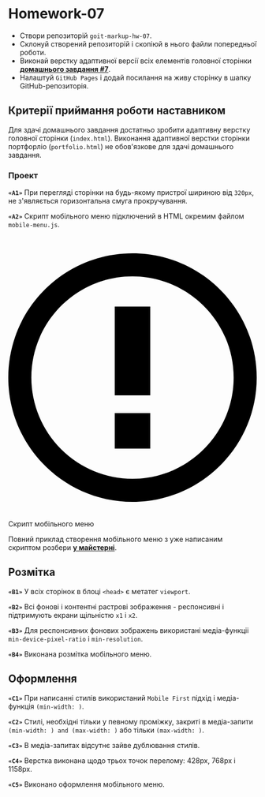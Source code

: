 # Homework-07

<div class="theme-doc-markdown markdown"><ul><li>Створи репозиторій <code>goit-markup-hw-07</code>.</li><li>Склонуй створений репозиторій і скопіюй в нього файли попередньої роботи.</li><li>Виконай верстку адаптивної версії всіх елементів головної сторінки
<a href="https://www.figma.com/file/B1m2uk25m1eAgroESAuM2g/Web-Studio-(Version-3.0)?node-id=297046%3A1554&amp;t=wDtQfGyCXOKKozXK-0" target="_blank" rel="noopener noreferrer"><strong>домашнього завдання #7</strong></a>.</li><li>Налаштуй <code>GitHub Pages</code> і додай посилання на живу сторінку в шапку
GitHub-репозиторія.</li></ul><h2 class="anchor anchorWithHideOnScrollNavbar_WYt5" id="критерії-приймання-роботи-наставником">Критерії приймання роботи наставником<a class="hash-link" href="#критерії-приймання-роботи-наставником" title="Пряме посилання на цей заголовок">​</a></h2><p>Для здачі домашнього завдання достатньо зробити адаптивну верстку головної
сторінки (<code>index.html</code>). Виконання адаптивної верстки сторінки портфорліо
(<code>portfolio.html</code>) не обов'язкове для здачі домашнього завдання.</p><h3 class="anchor anchorWithHideOnScrollNavbar_WYt5" id="проект">Проект<a class="hash-link" href="#проект" title="Пряме посилання на цей заголовок">​</a></h3><p><strong><code>«A1»</code></strong> При перегляді сторінки на будь-якому пристрої шириною від <code>320px</code>, не
з'являється горизонтальна смуга прокручування.</p><p><strong><code>«A2»</code></strong> Скрипт мобільного меню підключений в HTML окремим файлом
<code>mobile-menu.js</code>.</p><div class="theme-admonition theme-admonition-info alert alert--info admonition_LlT9"><div class="admonitionHeading_tbUL"><span class="admonitionIcon_kALy"><svg viewBox="0 0 14 16"><path fill-rule="evenodd" d="M7 2.3c3.14 0 5.7 2.56 5.7 5.7s-2.56 5.7-5.7 5.7A5.71 5.71 0 0 1 1.3 8c0-3.14 2.56-5.7 5.7-5.7zM7 1C3.14 1 0 4.14 0 8s3.14 7 7 7 7-3.14 7-7-3.14-7-7-7zm1 3H6v5h2V4zm0 6H6v2h2v-2z"></path></svg></span>Скрипт мобільного меню</div><div class="admonitionContent_S0QG"><p>Повний приклад створення мобільного меню з уже написаним скриптом розбери
<a href="https://github.com/goitacademy/mobile-menu-workshop" target="_blank" rel="noopener noreferrer"><strong>у майстерні</strong></a>.</p></div></div><h2 class="anchor anchorWithHideOnScrollNavbar_WYt5" id="розмітка">Розмітка<a class="hash-link" href="#розмітка" title="Пряме посилання на цей заголовок">​</a></h2><p><strong><code>«B1»</code></strong> У всіх сторінок в блоці <code>&lt;head&gt;</code> є метатег <code>viewport</code>.</p><p><strong><code>«B2»</code></strong> Всі фонові і контентні растрові зображення - респонсивні і
підтримують екрани щільністю <code>x1</code> і <code>x2</code>.</p><p><strong><code>«B3»</code></strong> Для респонсивних фонових зображень використані медіа-функціі
<code>min-device-pixel-ratio</code> і <code>min-resolution</code>.</p><p><strong><code>«B4»</code></strong> Виконана розмітка мобільного меню.</p><h2 class="anchor anchorWithHideOnScrollNavbar_WYt5" id="оформлення">Оформлення<a class="hash-link" href="#оформлення" title="Пряме посилання на цей заголовок">​</a></h2><p><strong><code>«C1»</code></strong> При написанні стилів використаний <code>Mobile First</code> підхід і
медіа-функція <code>(min-width: )</code>.</p><p><strong><code>«C2»</code></strong> Стилі, необхідні тільки у певному проміжку, закриті в медіа-запити
<code>(min-width: ) and (max-width: )</code> або тільки <code>(max-width: )</code>.</p><p><strong><code>«C3»</code></strong> В медіа-запитах відсутнє зайве дублювання стилів.</p><p><strong><code>«C4»</code></strong> Верстка виконана щодо трьох точок перелому: 428px, 768px і 1158px.</p><p><strong><code>«C5»</code></strong> Виконано оформлення мобільного меню.</p></div>
